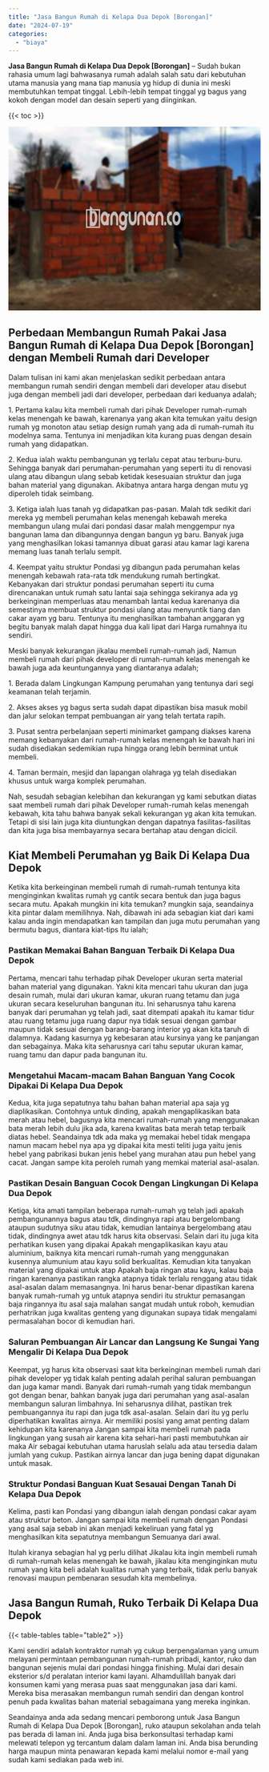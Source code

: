 ```yaml
---
title: "Jasa Bangun Rumah di Kelapa Dua Depok [Borongan]"
date: "2024-07-19"
categories: 
  - "biaya"
---
```


**Jasa Bangun Rumah di Kelapa Dua Depok \[Borongan\]** – Sudah bukan rahasia umum lagi bahwasanya rumah adalah salah satu dari kebutuhan utama manusia yang mana tiap manusia yg hidup di dunia ini meski membutuhkan tempat tinggal. Lebih-lebih tempat tinggal yg bagus yang kokoh dengan model dan desain seperti yang diinginkan.

{{< toc >}}

![Jasa Bangun Rumah di Kelapa Dua Depok [Borongan]](/images/borong-bangunan-21.png)

## Perbedaan Membangun Rumah Pakai Jasa Bangun Rumah di Kelapa Dua Depok \[Borongan\] dengan Membeli Rumah dari Developer

Dalam tulisan ini kami akan menjelaskan sedikit perbedaan antara membangun rumah sendiri dengan membeli dari developer atau disebut juga dengan membeli jadi dari developer, perbedaan dari keduanya adalah;

1\. Pertama kalau kita membeli rumah dari pihak Developer rumah-rumah kelas menengah ke bawah, karenanya yang akan kita temukan yaitu design rumah yg monoton atau setiap design rumah yang ada di rumah-rumah itu modelnya sama. Tentunya ini menjadikan kita kurang puas dengan desain rumah yang didapatkan.

2\. Kedua ialah waktu pembangunan yg terlalu cepat atau terburu-buru. Sehingga banyak dari perumahan-perumahan yang seperti itu di renovasi ulang atau dibangun ulang sebab ketidak kesesuaian struktur dan juga bahan material yang digunakan. Akibatnya antara harga dengan mutu yg diperoleh tidak seimbang.

3\. Ketiga ialah luas tanah yg didapatkan pas-pasan. Malah tdk sedikit dari mereka yg membeli perumahan kelas menengah kebawah mereka membangun ulang mulai dari pondasi dasar malah menggempur nya bangunan lama dan dibangunnya dengan bangun yg baru. Banyak juga yang menghasilkan lokasi tamannya dibuat garasi atau kamar lagi karena memang luas tanah terlalu sempit.

4\. Keempat yaitu struktur Pondasi yg dibangun pada perumahan kelas menengah kebawah rata-rata tdk mendukung rumah bertingkat. Kebanyakan dari struktur pondasi perumahan seperti itu cuma direncanakan untuk rumah satu lantai saja sehingga sekiranya ada yg berkeinginan memperluas atau menambah lantai kedua karenanya dia semestinya membuat struktur pondasi ulang atau menyuntik tiang dan cakar ayam yg baru. Tentunya itu menghasilkan tambahan anggaran yg begitu banyak malah dapat hingga dua kali lipat dari Harga rumahnya itu sendiri.

Meski banyak kekurangan jikalau membeli rumah-rumah jadi, Namun membeli rumah dari pihak developer di rumah-rumah kelas menengah ke bawah juga ada keuntungannya yang diantaranya adalah;

1\. Berada dalam Lingkungan Kampung perumahan yang tentunya dari segi keamanan telah terjamin.

2\. Akses akses yg bagus serta sudah dapat dipastikan bisa masuk mobil dan jalur selokan tempat pembuangan air yang telah tertata rapih.

3\. Pusat sentra perbelanjaan seperti minimarket gampang diakses karena memang kebanyakan dari rumah-rumah kelas menengah ke bawah hari ini sudah disediakan sedemikian rupa hingga orang lebih berminat untuk membeli.

4\. Taman bermain, mesjid dan lapangan olahraga yg telah disediakan khusus untuk warga komplek perumahan.

Nah, sesudah sebagian kelebihan dan kekurangan yg kami sebutkan diatas saat membeli rumah dari pihak Developer rumah-rumah kelas menengah kebawah, kita tahu bahwa banyak sekali kekurangan yg akan kita temukan. Tetapi di sisi lain juga kita diuntungkan dengan dapatnya fasilitas-fasilitas dan kita juga bisa membayarnya secara bertahap atau dengan dicicil.

## Kiat Membeli Perumahan yg Baik Di Kelapa Dua Depok

Ketika kita berkeinginan membeli rumah di rumah-rumah tentunya kita menginginkan kwalitas rumah yg cantik secara bentuk dan juga bagus secara mutu. Apakah mungkin ini kita temukan? mungkin saja, seandainya kita pintar dalam memilihnya. Nah, dibawah ini ada sebagian kiat dari kami kalau anda ingin mendapatkan kan tampilan dan juga mutu perumahan yang bermutu bagus, diantara kiat-tips Itu ialah;

### Pastikan Memakai Bahan Banguan Terbaik Di Kelapa Dua Depok

Pertama, mencari tahu terhadap pihak Developer ukuran serta material bahan material yang digunakan. Yakni kita mencari tahu ukuran dan juga desain rumah, mulai dari ukuran kamar, ukuran ruang tetamu dan juga ukuran secara keseluruhan bangunan itu. Ini seharusnya tahu karena banyak dari perumahan yg telah jadi, saat ditempati apakah itu kamar tidur atau ruang tetamu juga ruang dapur nya tidak sesuai dengan gambar maupun tidak sesuai dengan barang-barang interior yg akan kita taruh di dalamnya. Kadang kasurnya yg kebesaran atau kursinya yang ke panjangan dan sebagainya. Maka kita seharusnya cari tahu seputar ukuran kamar, ruang tamu dan dapur pada bangunan itu.

### Mengetahui Macam-macam Bahan Banguan Yang Cocok Dipakai Di Kelapa Dua Depok

Kedua, kita juga sepatutnya tahu bahan bahan material apa saja yg diaplikasikan. Contohnya untuk dinding, apakah mengaplikasikan bata merah atau hebel, bagusnya kita mencari rumah-rumah yang menggunakan bata merah lebih dulu jika ada, karena kwalitas bata merah tetap terbaik diatas hebel. Seandainya tdk ada maka yg memakai hebel tidak mengapa namun macam hebel nya apa yg dipakai kita mesti teliti juga yaitu jenis hebel yang pabrikasi bukan jenis hebel yang murahan atau pun hebel yang cacat. Jangan sampe kita peroleh rumah yang memkai material asal-asalan.

### Pastikan Desain Banguan Cocok Dengan Lingkungan Di Kelapa Dua Depok

Ketiga, kita amati tampilan beberapa rumah-rumah yg telah jadi apakah pembangunannya bagus atau tdk, dindingnya rapi atau bergelombang ataupun sudutnya siku atau tidak, kemudian lantainya bergelombang atau tidak, dindingnya awet atau tdk harus kita observasi. Selain dari itu juga kita perhatikan kusen yang dipakai Apakah mengaplikasikan kayu atau aluminium, baiknya kita mencari rumah-rumah yang menggunakan kusennya alumunium atau kayu solid berkualitas. Kemudian kita tanyakan material yang dipakai untuk atap Apakah baja ringan atau kayu, kalau baja ringan karenanya pastikan rangka atapnya tidak terlalu renggang atau tidak asal-asalan dalam memasangnya. Ini harus benar-benar dipastikan karena banyak rumah-rumah yg untuk atapnya sendiri itu struktur pemasangan baja ringannya itu asal saja malahan sangat mudah untuk roboh, kemudian perhatrikan juga kwalitas genteng yang digunakan supaya tidak mengalami permasalahan bocor di kemudian hari.

### Saluran Pembuangan Air Lancar dan Langsung Ke Sungai Yang Mengalir Di Kelapa Dua Depok

Keempat, yg harus kita observasi saat kita berkeinginan membeli rumah dari pihak developer yg tidak kalah penting adalah perihal saluran pembuangan dan juga kamar mandi. Banyak dari rumah-rumah yang tidak membangun got dengan benar, bahkan banyak juga dari perumahan yang asal-asalan membangun saluran limbahnya. Ini seharusnya dilihat, pastikan trek pembuangannya itu rapi dan juga tdk asal-asalan. Selain dari itu yg perlu diperhatikan kwalitas airnya. Air memiliki posisi yang amat penting dalam kehidupan kita karenanya Jangan sampai kita membeli rumah pada lingkungan yang susah air karena kita sehari-hari pasti membutuhkan air maka Air sebagai kebutuhan utama haruslah selalu ada atau tersedia dalam jumlah yang cukup. Pastikan airnya lancar dan juga bening dapat digunakan untuk masak.

### Struktur Pondasi Banguan Kuat Sesauai Dengan Tanah Di Kelapa Dua Depok

Kelima, pasti kan Pondasi yang dibangun ialah dengan pondasi cakar ayam atau struktur beton. Jangan sampai kita membeli rumah dengan Pondasi yang asal saja sebab ini akan menjadi kekeliruan yang fatal yg menghasilkan kita sepatutnya membangun Semuanya dari awal.

Itulah kiranya sebagian hal yg perlu dilihat Jikalau kita ingin membeli rumah di rumah-rumah kelas menengah ke bawah, jikalau kita menginginkan mutu rumah yang kita beli adalah kualitas rumah yang terbaik, tidak perlu banyak renovasi maupun pembenaran sesudah kita membelinya.

## Jasa Bangun Rumah, Ruko Terbaik Di Kelapa Dua Depok

{{< table-tables table="table2" >}}

Kami sendiri adalah kontraktor rumah yg cukup berpengalaman yang umum melayani permintaan pembangunan rumah-rumah pribadi, kantor, ruko dan bangunan sejenis mulai dari pondasi hingga finishing. Mulai dari desain eksterior s/d peralatan interior kami layani. Alhamdulillah banyak dari konsumen kami yang merasa puas saat menggunakan jasa dari kami. Mereka bisa merasakan membangun rumah sendiri dan dengan kontrol penuh pada kwalitas bahan material sebagaimana yang mereka inginkan.

Seandainya anda ada sedang mencari pemborong untuk Jasa Bangun Rumah di Kelapa Dua Depok \[Borongan\], ruko ataupun sekolahan anda telah pas berada di laman ini. Anda juga bisa berkonsultasi terhadap kami melewati telepon yg tercantum dalam dalam laman ini. Anda bisa berunding harga maupun minta penawaran kepada kami melalui nomor e-mail yang sudah kami sediakan pada web ini.
